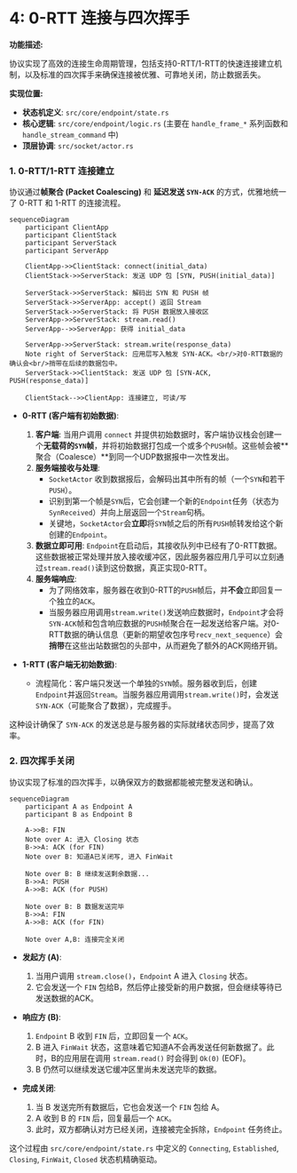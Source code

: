 # 4: 0-RTT 连接与四次挥手

**功能描述:**

协议实现了高效的连接生命周期管理，包括支持0-RTT/1-RTT的快速连接建立机制，以及标准的四次挥手来确保连接被优雅、可靠地关闭，防止数据丢失。

**实现位置:**

- **状态机定义**: `src/core/endpoint/state.rs`
- **核心逻辑**: `src/core/endpoint/logic.rs` (主要在 `handle_frame_*` 系列函数和 `handle_stream_command` 中)
- **顶层协调**: `src/socket/actor.rs`

### 1. 0-RTT/1-RTT 连接建立

协议通过**帧聚合 (Packet Coalescing)** 和 **延迟发送 `SYN-ACK`** 的方式，优雅地统一了 0-RTT 和 1-RTT 的连接流程。

```mermaid
sequenceDiagram
    participant ClientApp
    participant ClientStack
    participant ServerStack
    participant ServerApp

    ClientApp->>ClientStack: connect(initial_data)
    ClientStack->>ServerStack: 发送 UDP 包 [SYN, PUSH(initial_data)]

    ServerStack->>ServerStack: 解码出 SYN 和 PUSH 帧
    ServerStack->>ServerApp: accept() 返回 Stream
    ServerStack->>ServerStack: 将 PUSH 数据放入接收区
    ServerApp->>ServerStack: stream.read()
    ServerApp-->>ServerApp: 获得 initial_data

    ServerApp->>ServerStack: stream.write(response_data)
    Note right of ServerStack: 应用层写入触发 SYN-ACK。<br/>对0-RTT数据的确认会<br/>捎带在后续的数据包中。
    ServerStack->>ClientStack: 发送 UDP 包 [SYN-ACK, PUSH(response_data)]

    ClientStack-->>ClientApp: 连接建立, 可读/写
```

- **0-RTT (客户端有初始数据)**:
    1.  **客户端**: 当用户调用 `connect` 并提供初始数据时，客户端协议栈会创建一个**无载荷的`SYN`帧**，并将初始数据打包成一个或多个`PUSH`帧。这些帧会被**聚合（Coalesce）**到同一个UDP数据报中一次性发出。
    2.  **服务端接收与处理**:
        *   `SocketActor` 收到数据报后，会解码出其中所有的帧（一个`SYN`和若干`PUSH`）。
        *   识别到第一个帧是`SYN`后，它会创建一个新的`Endpoint`任务（状态为`SynReceived`）并向上层返回一个`Stream`句柄。
        *   关键地，`SocketActor`会**立即**将`SYN`帧之后的所有`PUSH`帧转发给这个新创建的`Endpoint`。
    3.  **数据立即可用**: `Endpoint`在启动后，其接收队列中已经有了0-RTT数据。这些数据被正常处理并放入接收缓冲区，因此服务器应用几乎可以立刻通过`stream.read()`读到这份数据，真正实现0-RTT。
    4.  **服务端响应**:
        *   为了网络效率，服务器在收到0-RTT的`PUSH`帧后，并**不会**立即回复一个独立的`ACK`。
        *   当服务器应用调用`stream.write()`发送响应数据时，`Endpoint`才会将`SYN-ACK`帧和包含响应数据的`PUSH`帧聚合在一起发送给客户端。对0-RTT数据的确认信息（更新的期望收包序号`recv_next_sequence`）会**捎带**在这些出站数据包的头部中，从而避免了额外的ACK网络开销。

- **1-RTT (客户端无初始数据)**:
    - 流程简化：客户端只发送一个单独的`SYN`帧。服务器收到后，创建`Endpoint`并返回`Stream`。当服务器应用调用`stream.write()`时，会发送`SYN-ACK`（可能聚合了数据），完成握手。

这种设计确保了 `SYN-ACK` 的发送总是与服务器的实际就绪状态同步，提高了效率。

### 2. 四次挥手关闭

协议实现了标准的四次挥手，以确保双方的数据都能被完整发送和确认。

```mermaid
sequenceDiagram
    participant A as Endpoint A
    participant B as Endpoint B

    A->>B: FIN
    Note over A: 进入 Closing 状态
    B->>A: ACK (for FIN)
    Note over B: 知道A已关闭写, 进入 FinWait
    
    Note over B: B 继续发送剩余数据...
    B->>A: PUSH
    A->>B: ACK (for PUSH)

    Note over B: B 数据发送完毕
    B->>A: FIN
    A->>B: ACK (for FIN)
    
    Note over A,B: 连接完全关闭
```

- **发起方 (A)**:
    1.  当用户调用 `stream.close()`，`Endpoint` A 进入 `Closing` 状态。
    2.  它会发送一个 `FIN` 包给B，然后停止接受新的用户数据，但会继续等待已发送数据的ACK。

- **响应方 (B)**:
    1.  `Endpoint` B 收到 `FIN` 后，立即回复一个 `ACK`。
    2.  B 进入 `FinWait` 状态，这意味着它知道A不会再发送任何新数据了。此时，B的应用层在调用 `stream.read()` 时会得到 `Ok(0)` (EOF)。
    3.  B 仍然可以继续发送它缓冲区里尚未发送完毕的数据。

- **完成关闭**:
    1.  当 B 发送完所有数据后，它也会发送一个 `FIN` 包给 A。
    2.  A 收到 B 的 `FIN` 后，回复最后一个 `ACK`。
    3.  此时，双方都确认对方已经关闭，连接被完全拆除，`Endpoint` 任务终止。

这个过程由 `src/core/endpoint/state.rs` 中定义的 `Connecting`, `Established`, `Closing`, `FinWait`, `Closed` 状态机精确驱动。 